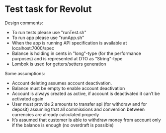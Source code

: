 # Test task for Revolut

Design comments:
- To run tests please use "runTest.sh"
- To run app please use "runApp.sh"
- When the app is running API specification is available at localhost:7000/spec
- Balance is holding in cents in "long"-type (for the performance purposes) and is represented at DTO as "String"-type
- Lombok is used for getters/setters generation

Some assumptions:
- Account deleting assumes account deactivation. 
- Balance must be empty to enable account deactivation
- Account is always created as active, if account is deactivated  it can’t be activated again
- User must provide 2 amounts to transfer api (for withdraw and for deposit) assuming that all 
commissions and conversion between currencies are already calculated properly
- It’s assumed that customer is able to withdraw money from account only if the balance is enough (no overdraft is possible)